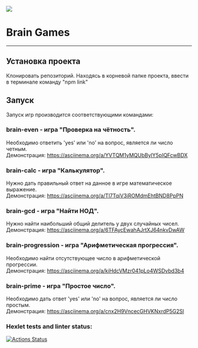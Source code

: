 <a href="https://codeclimate.com/github/PavelStriker/frontend-project-lvl1/maintainability"><img src="https://api.codeclimate.com/v1/badges/c48aa79ff544dc349453/maintainability" /></a>

# Brain Games
***
## Установка проекта
 Клонировать репозиторий.
 Находясь в корневой папке проекта, ввести в терминале команду "npm link"
## Запуск
 Запуск игр производится соответствующими командами:


### brain-even - игра "Проверка на чётность". 
 Необходимо ответить 'yes' или 'no' на вопрос, является ли число четным.<br>
 Демонстрация: https://asciinema.org/a/YVTQM1yMQUbBylY5pIQFcwBDX
<br>
### brain-calc - игра "Калькулятор". 
 Нужно дать правильный ответ на данное в игре математическое выражение.<br>
 Демонстрация: https://asciinema.org/a/Tl7TqiV3iROMdmEhtBND8PpPN
<br>
### brain-gcd - игра "Найти НОД".
 Нужно найти наибольший общий делитель у двух случайных чисел.<br> 
 Демонстрация: https://asciinema.org/a/6TFAycEwahAJrtXJ64nkvDwAW
<br>
### brain-progression - игра "Арифметическая прогрессия". 
 Необходимо найти отсутствующее число в арифметической прогрессии.<br>
 Демонстрация: https://asciinema.org/a/kiHdcVMzr041pLo4WSDvbd3b4
<br>
### brain-prime - игра "Простое число".
 Необходимо дать ответ 'yes' или 'no' на вопрос, является ли число простым. <br>
 Демонстрация: https://asciinema.org/a/cnx2H9VncecGHVKNxrdP5G2Sl
### Hexlet tests and linter status:
[![Actions Status](https://github.com/PavelStriker/frontend-project-lvl1/workflows/hexlet-check/badge.svg)](https://github.com/PavelStriker/frontend-project-lvl1/actions)
